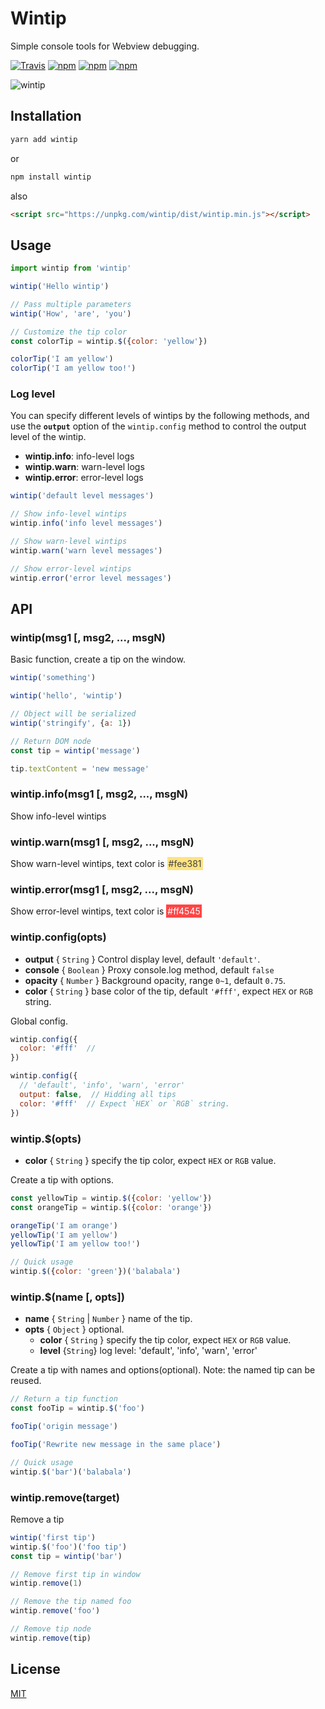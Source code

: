 # Wintip

Simple console tools for Webview debugging.

[![Travis](https://img.shields.io/travis/vv314/wintip.svg?style=flat-square)](https://travis-ci.org/vv314/wintip) [![npm](https://img.shields.io/npm/dw/wintip.svg?style=flat-square)](https://www.npmjs.com/package/wintip) [![npm](https://img.shields.io/npm/v/wintip.svg?style=flat-square)](https://www.npmjs.com/package/wintip) [![npm](https://img.shields.io/npm/l/wintip.svg?style=flat-square)](https://opensource.org/licenses/MIT)

![wintip](https://raw.githubusercontent.com/vv314/wintip/master/screenshots/wintip.png)

## Installation

```bash
yarn add wintip
```

or

```bash
npm install wintip
```

also

```html
<script src="https://unpkg.com/wintip/dist/wintip.min.js"></script>
```

## Usage

```javascript
import wintip from 'wintip'

wintip('Hello wintip')

// Pass multiple parameters
wintip('How', 'are', 'you')

// Customize the tip color
const colorTip = wintip.$({color: 'yellow'})

colorTip('I am yellow')
colorTip('I am yellow too!')
```

### Log level

You can specify different levels of wintips by the following methods, and use the   **`output`**  option of the `wintip.config` method to control the output level of the wintip.

- **wintip.info**: info-level logs
- **wintip.warn**: warn-level logs
- **wintip.error**: error-level logs

```javascript
wintip('default level messages')

// Show info-level wintips
wintip.info('info level messages')

// Show warn-level wintips
wintip.warn('warn level messages')

// Show error-level wintips
wintip.error('error level messages')
```

## API

### wintip(msg1 [, msg2, ..., msgN)

Basic function, create a tip on the window.

```javascript
wintip('something')

wintip('hello', 'wintip')

// Object will be serialized
wintip('stringify', {a: 1})

// Return DOM node
const tip = wintip('message')

tip.textContent = 'new message'
```

### wintip.info(msg1 [, msg2, ..., msgN)

Show info-level wintips

### wintip.warn(msg1 [, msg2, ..., msgN)

Show warn-level wintips, text color is <span style="color:#444;background: #fee381;padding: 2px">#fee381</span>

### wintip.error(msg1 [, msg2, ..., msgN)

Show error-level wintips, text color is <span style="color:#fff;background: #ff4545;padding: 2px">#ff4545</span>

### wintip.config(opts)

- **output** { `String` } Control display level, default `'default'`.
- **console** { `Boolean` } Proxy console.log method, default `false`
- **opacity** { `Number` } Background opacity, range `0~1`, default `0.75`.
- **color** { `String` } base color of the tip, default `'#fff'`, expect `HEX` or `RGB` string.

Global config.

```javascript
wintip.config({
  color: '#fff'  // 
})

wintip.config({
  // 'default', 'info', 'warn', 'error'
  output: false,  // Hidding all tips
  color: '#fff'  // Expect `HEX` or `RGB` string.
})
```

### wintip.$(opts)
- **color** { `String` } specify the tip color, expect `HEX` or `RGB` value.

Create a tip with options.

```javascript
const yellowTip = wintip.$({color: 'yellow'})
const orangeTip = wintip.$({color: 'orange'})

orangeTip('I am orange')
yellowTip('I am yellow')
yellowTip('I am yellow too!')

// Quick usage
wintip.$({color: 'green'})('balabala')
```

### wintip.$(name [, opts])

- **name** { `String` | `Number` } name of the tip.
- **opts** { `Object` }  optional.
    - **color** { `String` } specify the tip color, expect `HEX` or `RGB` value.
    - **level** {`String`} log level: 'default', 'info', 'warn', 'error'


Create a tip with names and options(optional).
Note: the named tip can be reused.

```javascript
// Return a tip function
const fooTip = wintip.$('foo')

fooTip('origin message')

fooTip('Rewrite new message in the same place')

// Quick usage
wintip.$('bar')('balabala')
```

### wintip.remove(target)

Remove a tip

```javascript
wintip('first tip')
wintip.$('foo')('foo tip')
const tip = wintip('bar')

// Remove first tip in window
wintip.remove(1)

// Remove the tip named foo
wintip.remove('foo')

// Remove tip node
wintip.remove(tip)
```

## License

[MIT](https://opensource.org/licenses/MIT)
